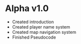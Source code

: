# Alpha v1.0
- Created introduction
- Created player name system
- Created map navigation system
- Finished Pseudocode
